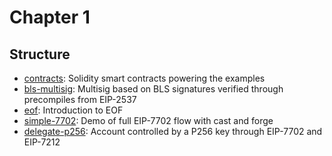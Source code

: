 # Chapter 1

## Structure

- [contracts](./contracts): Solidity smart contracts powering the examples
- [bls-multisig](./bls-multisig): Multisig based on BLS signatures verified through precompiles from EIP-2537
- [eof](./eof): Introduction to EOF
- [simple-7702](./simple-7702): Demo of full EIP-7702 flow with cast and forge
- [delegate-p256](./delegate-p256): Account controlled by a P256 key through EIP-7702 and EIP-7212